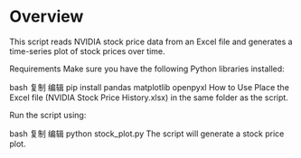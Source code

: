 # Overview
This script reads NVIDIA stock price data from an Excel file and generates a time-series plot of stock prices over time.

Requirements
Make sure you have the following Python libraries installed:

bash
复制
编辑
pip install pandas matplotlib openpyxl
How to Use
Place the Excel file (NVIDIA Stock Price History.xlsx) in the same folder as the script.

Run the script using:

bash
复制
编辑
python stock_plot.py
The script will generate a stock price plot.
